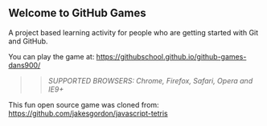 ## Welcome to GitHub Games

A project based learning activity for people who are getting started with Git and GitHub.

You can play the game at: https://githubschool.github.io/github-games-dans900/

> > _*SUPPORTED BROWSERS*: Chrome, Firefox, Safari, Opera and IE9+_

This fun open source game was cloned from: https://github.com/jakesgordon/javascript-tetris
